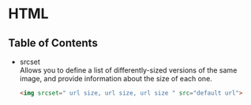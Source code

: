 # HTML

## Table of Contents

* srcset  
  Allows you to define a list of differently-sized versions of the same image, and provide information about the size of each one.
  ```html
  <img srcset=" url size, url size, url size " src="default url">
  ```
